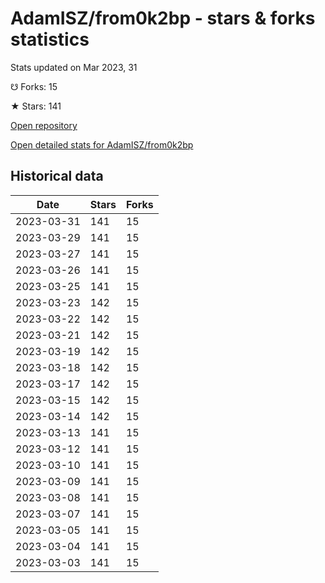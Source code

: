 # AdamISZ/from0k2bp - stars & forks statistics

Stats updated on Mar 2023, 31

☋ Forks: 15

★ Stars: 141

[Open repository](https://github.com/AdamISZ/from0k2bp)

[Open detailed stats for AdamISZ/from0k2bp](https://reviewgithub.com/rep/AdamISZ/from0k2bp)

## Historical data
| Date | Stars | Forks |
|------|-------|-------|
| 2023-03-31 | 141 | 15 | 
| 2023-03-29 | 141 | 15 | 
| 2023-03-27 | 141 | 15 | 
| 2023-03-26 | 141 | 15 | 
| 2023-03-25 | 141 | 15 | 
| 2023-03-23 | 142 | 15 | 
| 2023-03-22 | 142 | 15 | 
| 2023-03-21 | 142 | 15 | 
| 2023-03-19 | 142 | 15 | 
| 2023-03-18 | 142 | 15 | 
| 2023-03-17 | 142 | 15 | 
| 2023-03-15 | 142 | 15 | 
| 2023-03-14 | 142 | 15 | 
| 2023-03-13 | 141 | 15 | 
| 2023-03-12 | 141 | 15 | 
| 2023-03-10 | 141 | 15 | 
| 2023-03-09 | 141 | 15 | 
| 2023-03-08 | 141 | 15 | 
| 2023-03-07 | 141 | 15 | 
| 2023-03-05 | 141 | 15 | 
| 2023-03-04 | 141 | 15 | 
| 2023-03-03 | 141 | 15 | 


